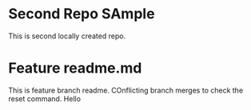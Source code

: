 # Second Repo SAmple
 This is second locally created repo.

 # Feature readme.md
 This is feature branch readme.
 COnflicting branch merges 
 to check the reset command.
 Hello  